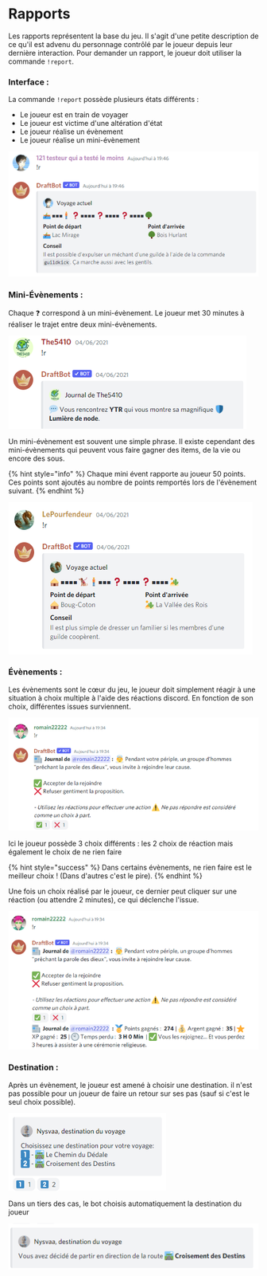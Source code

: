# Rapports

Les rapports représentent la base du jeu. Il s'agit d'une petite description de ce qu'il est advenu du personnage contrôlé par le joueur depuis leur dernière interaction. Pour demander un rapport, le joueur doit utiliser la commande `!report`.

### Interface :

La commande `!report` possède plusieurs états différents :

* Le joueur est en train de voyager
* Le joueur est victime d'une altération d'état
* Le joueur réalise un évènement
* Le joueur réalise un mini-évènement

![Interface de la commande report quand le joueur est en train de voyager](../.gitbook/assets/image%20%2855%29.png)

### Mini-Évènements : 

Chaque ❓ correspond à un mini-évènement. Le joueur met 30 minutes à réaliser le trajet entre deux mini-évènements.

![Un exemple de mini-&#xE9;v&#xE8;nement](../.gitbook/assets/image%20%2849%29.png)

Un mini-évènement est souvent une simple phrase. Il existe cependant des mini-évènements qui peuvent vous faire gagner des items, de la vie ou encore des sous.

{% hint style="info" %}
Chaque mini évent rapporte au joueur 50 points. Ces points sont ajoutés au nombre de points remportés lors de l'évènement suivant.
{% endhint %}

![Une fois le mini-&#xE9;v&#xE8;nement pass&#xE9;, il appara&#xEE;t sur la carte.](../.gitbook/assets/image%20%2852%29.png)

### Évènements :

Les évènements sont le cœur du jeu, le joueur doit simplement réagir à une situation à choix multiple à l'aide des réactions discord. En fonction de son choix, différentes issues surviennent.

![Un exemple d&apos;&#xE9;v&#xE9;nement](../.gitbook/assets/image%20%2846%29.png)

Ici le joueur possède 3 choix différents : les 2 choix de réaction mais également le choix de ne rien faire

{% hint style="success" %}
Dans certains évènements, ne rien faire est le meilleur choix ! \(Dans d'autres c'est le pire\).
{% endhint %}

Une fois un choix réalisé par le joueur, ce dernier peut cliquer sur une réaction \(ou attendre 2 minutes\), ce qui déclenche l'issue.

![Un exemple d&apos;issue](../.gitbook/assets/image%20%2850%29.png)

### Destination :

Après un évènement, le joueur est amené à choisir une destination. il n'est pas possible pour un joueur de faire un retour sur ses pas \(sauf si c'est le seul choix possible\).

![Exemple de choix de destination](../.gitbook/assets/image%20%2854%29.png)

Dans un tiers des cas, le bot choisis automatiquement la destination du joueur 

![Voil&#xE0; votre information sur votre destination](../.gitbook/assets/image%20%2848%29.png)

### 

